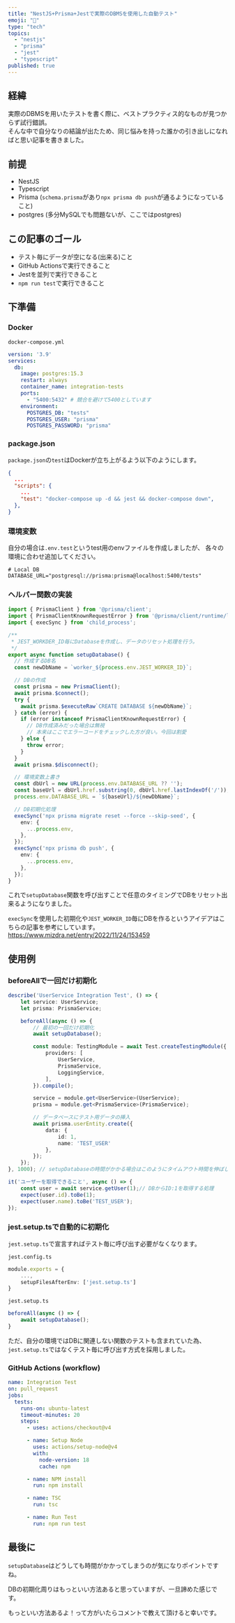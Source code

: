 ```yaml
---
title: "NestJS+Prisma+Jestで実際のDBMSを使用した自動テスト"
emoji: "🙌"
type: "tech"
topics:
  - "nestjs"
  - "prisma"
  - "jest"
  - "typescript"
published: true
---
```


## 経緯
実際のDBMSを用いたテストを書く際に、ベストプラクティス的なものが見つからず試行錯誤。  
そんな中で自分なりの結論が出たため、同じ悩みを持った誰かの引き出しになればと思い記事を書きました。

## 前提
* NestJS
* Typescript
* Prisma (`schema.prisma`があり`npx prisma db push`が通るようになっていること)
* postgres (多分MySQLでも問題ないが、ここではpostgres)

## この記事のゴール
* テスト毎にデータが空になる(出来る)こと
* GitHub Actionsで実行できること
* Jestを並列で実行できること
* `npm run test`で実行できること

## 下準備

### Docker
`docker-compose.yml`
```yaml
version: '3.9'
services:
  db:
    image: postgres:15.3
    restart: always
    container_name: integration-tests
    ports:
      - "5400:5432" # 競合を避けて5400としています
    environment:
      POSTGRES_DB: "tests"
      POSTGRES_USER: "prisma"
      POSTGRES_PASSWORD: "prisma"
```

### package.json
`package.json`の`test`はDockerが立ち上がるよう以下のようにします。
```json
{
  ...
  "scripts": {
    ...
    "test": "docker-compose up -d && jest && docker-compose down",
  },
}
```

### 環境変数
自分の場合は`.env.test`というtest用のenvファイルを作成しましたが、
各々の環境に合わせ追加してください。
```env
# Local DB
DATABASE_URL="postgresql://prisma:prisma@localhost:5400/tests"
```

### ヘルパー関数の実装
```ts
import { PrismaClient } from '@prisma/client';
import { PrismaClientKnownRequestError } from '@prisma/client/runtime/library';
import { execSync } from 'child_process';

/**
 * JEST_WORKDER_ID毎にDatabaseを作成し、データのリセット処理を行う。
 */
export async function setupDatabase() {
  // 作成するDB名
  const newDbName = `worker_${process.env.JEST_WORKER_ID}`;

  // DBの作成
  const prisma = new PrismaClient();
  await prisma.$connect();
  try {
    await prisma.$executeRaw`CREATE DATABASE ${newDbName}`;
  } catch (error) {
    if (error instanceof PrismaClientKnownRequestError) {
      // DB作成済みだった場合は無視
      // 本来はここでエラーコードをチェックした方が良い。今回は割愛
    } else {
      throw error;
    }
  }
  await prisma.$disconnect();

  // 環境変数上書き
  const dbUrl = new URL(process.env.DATABASE_URL ?? '');
  const baseUrl = dbUrl.href.substring(0, dbUrl.href.lastIndexOf('/'));
  process.env.DATABASE_URL = `${baseUrl}/${newDbName}`;

  // DB初期化処理
  execSync('npx prisma migrate reset --force --skip-seed', {
    env: {
      ...process.env,
    },
  });
  execSync('npx prisma db push', {
    env: {
      ...process.env,
    },
  });
}
```
これで`setupDatabase`関数を呼び出すことで任意のタイミングでDBをリセット出来るようになりました。

`execSync`を使用した初期化や`JEST_WORKER_ID`毎にDBを作るというアイデアはこちらの記事を参考にしています。  
https://www.mizdra.net/entry/2022/11/24/153459

## 使用例

### beforeAllで一回だけ初期化
```ts
describe('UserService Integration Test', () => {
    let service: UserService;
    let prisma: PrismaService;

    beforeAll(async () => {
        // 最初の一回だけ初期化
        await setupDatabase();

        const module: TestingModule = await Test.createTestingModule({
            providers: [
                UserService,
                PrismaService,
                LoggingService,
            ],
        }).compile();

        service = module.get<UserService>(UserService);
        prisma = module.get<PrismaService>(PrismaService);

        // データベースにテスト用データの挿入
        await prisma.userEntity.create({
            data: {
                id: 1,
                name: 'TEST_USER'
            },
        });
    });
}, 1000); // setupDatabaseの時間がかかる場合はこのようにタイムアウト時間を伸ばしてください

it('ユーザーを取得できること', async () => {
    const user = await service.getUser(1);// DBからID:1を取得する処理
    expect(user.id).toBe(1);
    expect(user.name).toBe('TEST_USER');
});
```

### jest.setup.tsで自動的に初期化
`jest.setup.ts`で宣言すればテスト毎に呼び出す必要がなくなります。  

`jest.config.ts`
```ts
module.exports = {
    ...,
    setupFilesAfterEnv: ['jest.setup.ts']
}
```

`jest.setup.ts`
```ts
beforeAll(async () => {
    await setupDatabase();
}
```

ただ、自分の環境ではDBに関連しない関数のテストも含まれていた為、`jest.setup.ts`ではなくテスト毎に呼び出す方式を採用しました。

### GitHub Actions (workflow)
```yaml
name: Integration Test
on: pull_request
jobs:
  tests:
    runs-on: ubuntu-latest
    timeout-minutes: 20
    steps:
      - uses: actions/checkout@v4

      - name: Setup Node
        uses: actions/setup-node@v4
        with:
          node-version: 18
          cache: npm

      - name: NPM install
        run: npm install

      - name: TSC
        run: tsc

      - name: Run Test
        run: npm run test
```

## 最後に
`setupDatabase`はどうしても時間がかかってしまうのが気になりポイントですね。

DBの初期化周りはもっといい方法あると思っていますが、一旦諦めた感じです。

もっといい方法あるよ！って方がいたらコメントで教えて頂けると幸いです。
